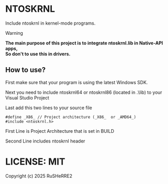 # NTOSKRNL
Include ntoskrnl in kernel-mode programs.

> [!WARNING]
> <b>The main purpose of this project is to integrate ntoskrnl.lib in Native-API apps,<br>
> So don't to use this in drivers.</b>


## How to use?

First make sure that your program is using the latest Windows SDK. 

Next you need to include ntoskrnl64 or ntoskrnl86 (located in .\lib) to your Visual Studio Project

Last add this two lines to your source file

```
#define _X86_ // Project architecture (_X86_  or _AMD64_)
#include <ntoskrnl.h>
```
First Line is Project Architecture that is set in BUILD

Second Line includes ntoskrnl header

# LICENSE: MIT
Copyright (c) 2025 RuSHeRRE2

